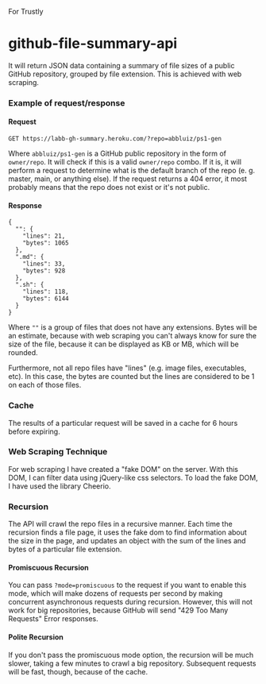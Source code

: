 For Trustly

# github-file-summary-api

It will return JSON data containing a summary of file sizes of a public GitHub repository, grouped by file extension. This is achieved with web scraping.

### Example of request/response

#### Request
```
GET https://labb-gh-summary.heroku.com/?repo=abbluiz/ps1-gen
```
Where `abbluiz/ps1-gen` is a GitHub public repository in the form of `owner/repo`. It will check if this is a valid `owner/repo` combo. If it is, it will perform a request to determine what is the default branch of the repo (e. g. master, main, or anything else). If the request returns a 404 error, it most probably means that the repo does not exist or it's not public.

#### Response
```
{
  "": {
    "lines": 21,
    "bytes": 1065
  },
  ".md": {
    "lines": 33,
    "bytes": 928
  },
  ".sh": {
    "lines": 118,
    "bytes": 6144
  }
}
```

Where `""` is a group of files that does not have any extensions. Bytes will be an estimate, because with web scraping you can't always know for sure the size of the file, because it can be displayed as KB or MB, which will be rounded.

Furthermore, not all repo files have "lines" (e.g. image files, executables, etc). In this case, the bytes are counted but the lines are considered to be 1 on each of those files.

### Cache

The results of a particular request will be saved in a cache for 6 hours before expiring.

### Web Scraping Technique

For web scraping I have created a "fake DOM" on the server. With this DOM, I can filter data using jQuery-like css selectors. To load the fake DOM, I have used the library Cheerio.

### Recursion

The API will crawl the repo files in a recursive manner. Each time the recursion finds a file page, it uses the fake dom to find information about the size in the page, and updates an object with the sum of the lines and bytes of a particular file extension.

#### Promiscuous Recursion

You can pass `?mode=promiscuous` to the request if you want to enable this mode, which will make dozens of requests per second by making concurrent asynchronous requests during recursion. However, this will not work for big repositories, because GitHub will send "429 Too Many Requests" Error responses. 

#### Polite Recursion

If you don't pass the promiscuous mode option, the recursion will be much slower, taking a few minutes to crawl a big repository. Subsequent requests will be fast, though, because of the cache.
